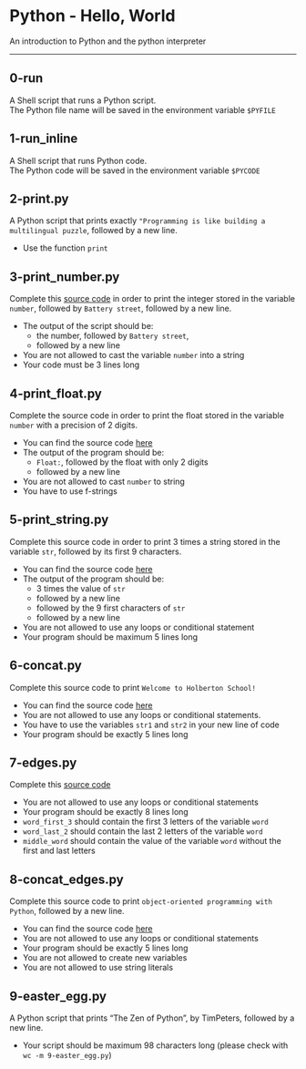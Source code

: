 # Python - Hello, World
An introduction to Python and the python interpreter
___
## 0-run
A Shell script that runs a Python script.<br>
The Python file name will be saved in the environment variable `$PYFILE`
## 1-run_inline
A Shell script that runs Python code.<br>
The Python code will be saved in the environment variable `$PYCODE`
## 2-print.py
A Python script that prints exactly `"Programming is like building a multilingual puzzle`, followed by a new line.
* Use the function `print`
## 3-print\_number.py
Complete this [source code](https://github.com/holbertonschool/0x00.py/blob/master/3-print_number.py) in order to print the integer stored in the variable `number`, followed by `Battery street`, followed by a new line.
* The output of the script should be:
   * the number, followed by `Battery street`,
   * followed by a new line
* You are not allowed to cast the variable `number` into a string
* Your code must be 3 lines long
## 4-print_float.py
Complete the source code in order to print the float stored in the variable `number` with a precision of 2 digits.
* You can find the source code [here](https://github.com/holbertonschool/0x00.py/blob/master/4-print_float.py)
* The output of the program should be:
   * `Float:`, followed by the float with only 2 digits
   * followed by a new line
* You are not allowed to cast `number` to string
* You have to use f-strings
## 5-print_string.py
Complete this source code in order to print 3 times a string stored in the variable `str`, followed by its first 9 characters.
* You can find the source code [here](https://github.com/holbertonschool/0x00.py/blob/master/5-print_string.py)
* The output of the program should be:
   * 3 times the value of `str`
   * followed by a new line
   * followed by the 9 first characters of `str`
   * followed by a new line
* You are not allowed to use any loops or conditional statement
* Your program should be maximum 5 lines long
## 6-concat.py
Complete this source code to print `Welcome to Holberton School!`
* You can find the source code [here](https://github.com/holbertonschool/0x00.py/blob/master/6-concat.py)
* You are not allowed to use any loops or conditional statements.
* You have to use the variables `str1` and `str2` in your new line of code
* Your program should be exactly 5 lines long
## 7-edges.py
Complete this [ source code](https://github.com/holbertonschool/0x00.py/blob/master/7-edges.py)
* You are not allowed to use any loops or conditional statements
* Your program should be exactly 8 lines long
* `word_first_3` should contain the first 3 letters of the variable `word`
* `word_last_2` should contain the last 2 letters of the variable `word`
* `middle_word` should contain the value of the variable `word` without the first and last letters
## 8-concat\_edges.py
Complete this source code to print `object-oriented programming with Python`, followed by a new line.
* You can find the source code [here](https://github.com/holbertonschool/0x00.py/blob/master/8-concat_edges.py)
* You are not allowed to use any loops or conditional statements
* Your program should be exactly 5 lines long
* You are not allowed to create new variables
* You are not allowed to use string literals
## 9-easter_egg.py
A Python script that prints “The Zen of Python”, by TimPeters, followed by a new line.
* Your script should be maximum 98 characters long (please check with `wc -m 9-easter_egg.py`)
